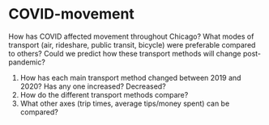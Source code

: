 # COVID-movement

How has COVID affected movement throughout Chicago? What modes of transport (air, rideshare, public transit, bicycle) were preferable compared to others? Could we predict how these transport methods will change post-pandemic?

1. How has each main transport method changed between 2019 and 2020? Has any one increased? Decreased?
2. How do the different transport methods compare?
3. What other axes (trip times, average tips/money spent) can be compared?
